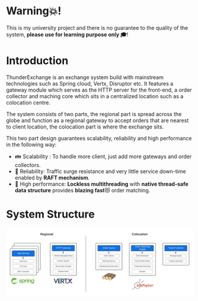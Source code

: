 # Warning:boom:!
This is my university project and there is no guarantee to the quality of the system, __please use for learning purpose only :mortar_board:__!

# Introduction
ThunderExchange is an exchange system build with mainstream technologies such as Spring cloud, Vertx, Disruptor etc. It features a gateway module which serves as the HTTP server for the front-end, a order collector and maching core which sits in a centralized location such as a colocation centre. 

The system consists of two parts, the regional part is spread across the globe and function as a regional gateway to accept orders that are nearest to client location, the colocation part is where the exchange sits. 

This two part design guarantees scalability, reliability and high performance in the following way:

- :family: Scalability : To handle more client, just add more gateways and order collectors.
- :baby_bottle: Reliability: Traffic surge resistance and very little service down-time enabled by __RAFT mechanism__. 
- :rocket: High performance: __Lockless multithreading__ with __native thread-safe data structure__ provides __blazing fast__:heart_eyes_cat: order matching. 

# System Structure
![Alt text](/bb.jpeg?raw=true "System Structure")
